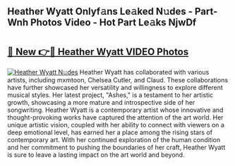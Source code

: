 ## Heather Wyatt Onlyf𝚊ns Le𝚊ked N𝚞des - Part-Wnh Photos Video - Hot Part Le𝚊ks NjwDf

# <h2><a href="http://ab20852.deff.icu/?id=Heather+Wyatt">🔗 New 👉🔴 Heather Wyatt VIDEO Photos</a></h2>

[![Heather Wyatt N𝚞des](https://i.imgur.com/rIISA9y.gif)](http://ab20852.deff.icu/?id=Heather+Wyatt)
Heather Wyatt has collaborated with various artists, including mxmtoon, Chelsea Cutler, and Claud. These collaborations have further showcased her versatility and willingness to explore different musical styles. Her latest project, "Ashes," is a testament to her artistic growth, showcasing a more mature and introspective side of her songwriting. Heather Wyatt is a contemporary artist whose innovative and thought-provoking works have captured the attention of the art world. Her unique artistic vision, coupled with her ability to connect with viewers on a deep emotional level, has earned her a place among the rising stars of contemporary art. With her continued exploration of the human condition and her commitment to pushing the boundaries of her craft, Heather Wyatt is sure to leave a lasting impact on the art world and beyond.
